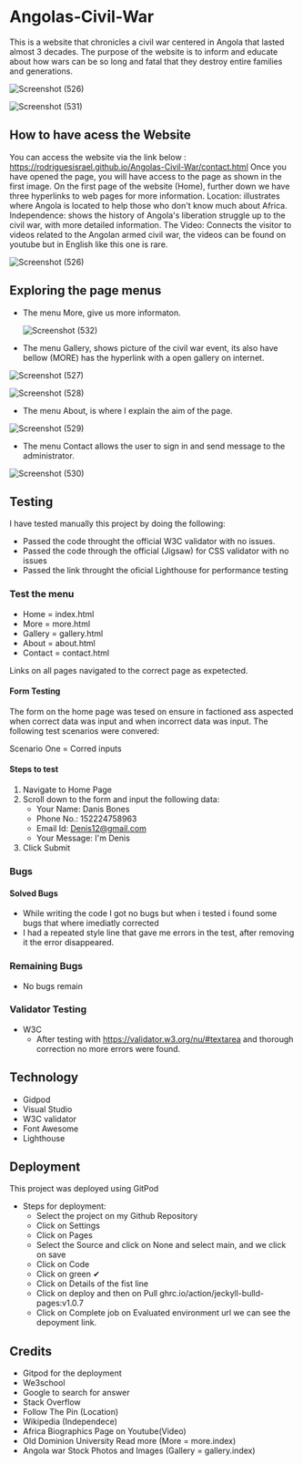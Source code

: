 # Angolas-Civil-War

This is a website that chronicles a civil war centered in Angola that lasted almost 3 decades. The purpose of the website is to inform and educate about how wars can be so long and fatal that they destroy entire families and generations.

![Screenshot (526)](https://github.com/RodriguesIsrael/Angolas-Civil-War/assets/122437243/6753604a-6c0b-4e3f-b3de-2eef004a0162)


![Screenshot (531)](https://github.com/RodriguesIsrael/Angolas-Civil-War/assets/122437243/21c51e09-75ba-4e78-bfbc-1a071ac0abeb)



## How to have acess the Website 

You can access the website via the link below :
https://rodriguesisrael.github.io/Angolas-Civil-War/contact.html
Once you have opened the page, you will have access to the page as shown in the first image.
On the first page of the website (Home), further down we have three hyperlinks to web pages for more information.
Location: illustrates where Angola is located to help those who don't know much about Africa.
Independence: shows the history of Angola's liberation struggle up to the civil war, with more detailed information.
The Video: Connects the visitor to videos related to the Angolan armed civil war, the videos can be found on youtube but in English like this one is rare.

![Screenshot (526)](https://github.com/RodriguesIsrael/Angolas-Civil-War/assets/122437243/c21e9fc9-20e4-4dab-bca4-a29154b00ffd)

## Exploring the page menus
   
  * The menu More, give us more informaton.
    
    ![Screenshot (532)](https://github.com/RodriguesIsrael/Angolas-Civil-War/assets/122437243/df597d82-3667-429f-9998-e55f5dc20aa7)


  * The menu Gallery, shows picture of the civil war event, its also have bellow (MORE) has the hyperlink with a open gallery on internet.
    
![Screenshot (527)](https://github.com/RodriguesIsrael/Angolas-Civil-War/assets/122437243/0610103f-c8ac-403a-af5d-ff2733babf63)

![Screenshot (528)](https://github.com/RodriguesIsrael/Angolas-Civil-War/assets/122437243/59909672-4556-434b-a064-b3db181449d6)

  * The menu About, is where I explain the aim of the page.
    
![Screenshot (529)](https://github.com/RodriguesIsrael/Angolas-Civil-War/assets/122437243/6b2dc014-6b60-4c42-aaa2-902b667d4b8e)


  * The menu Contact allows the user to  sign in and send message to  the administrator.
    
![Screenshot (530)](https://github.com/RodriguesIsrael/Angolas-Civil-War/assets/122437243/d27aeae6-00fc-494d-95da-52ab0b78c022)

## Testing
I have tested manually this project by doing the following:
 
  * Passed the code throught the official W3C validator with no issues.
  * Passed the code through the official (Jigsaw) for CSS validator with no issues 
  * Passed the link throught the oficial Lighthouse for performance testing 





### Test the menu
  * Home = index.html
  * More = more.html 
  * Gallery = gallery.html
  * About = about.html
  * Contact = contact.html

Links on all pages navigated to the correct page as expetected. 

#### Form Testing 
The form on the home page was tesed on ensure in factioned ass aspected when correct data was input and when incorrect data was input. The following test scenarios were convered:

Scenario One = Corred inputs

#### Steps to test
  1. Navigate to Home Page
  2. Scroll down to the form and input the following data:
      * Your Name: Danis Bones
      * Phone No.: 152224758963
      * Email Id: Denis12@gmail.com
      * Your Message: I'm Denis
  3. Click Submit

### Bugs

#### Solved Bugs
  * While writing the code I got no bugs but when i tested i found some bugs  that where imediatly corrected
  * I had a repeated style line that gave me errors in the test, after removing it the error disappeared.
### Remaining Bugs
  * No bugs remain

### Validator Testing
  * W3C
     * After testing   with https://validator.w3.org/nu/#textarea  and thorough correction no more errors were found.

## Technology
 * Gidpod
 * Visual Studio
 * W3C validator
 * Font Awesome
 * Lighthouse


## Deployment

 This project was deployed using GitPod
   * Steps for deployment:
     * Select the project on my Github Repository
     * Click on Settings
     * Click on Pages
     * Select the Source and click on None and select main, and we click  on save
     * Click on Code
     * Click on  green ✔ 
     * Click on Details of the fist line
     * Click on deploy and then on Pull ghrc.io/action/jeckyll-bulld-pages:v1.0.7
     * Click on Complete job on Evaluated environment url we can see the depoyment link.



## Credits
  * Gitpod for the deployment
  * We3school 
  * Google to search for answer 
  * Stack Overflow 
  * Follow The Pin (Location)
  * Wikipedia (Independece)
  * Africa Biographics Page on Youtube(Video)
  * Old Dominion University Read more  (More = more.index)
  * Angola war Stock Photos and Images (Gallery = gallery.index)



